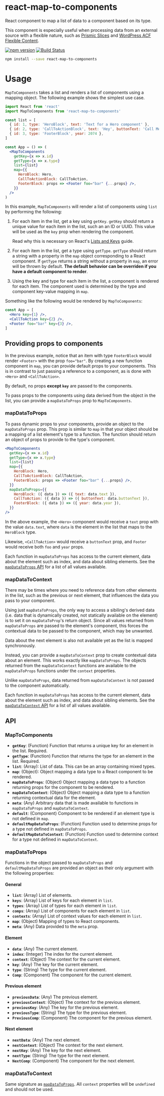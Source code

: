 # react-map-to-components

React component to map a list of data to a component based on its type.

This component is especially useful when processing data from an external source
with a flexible nature, such as [Prismic Slices][prismic-slices] and [WordPress
ACF Flexible Content][wordpress-acf-flexible-content].

[![npm version](https://flat.badgen.net/npm/v/react-map-to-components)](https://www.npmjs.com/package/react-map-to-components)
[![Build Status](https://flat.badgen.net/travis/angeloashmore/react-map-to-components)](https://travis-ci.com/angeloashmore/react-map-to-components)

```sh
npm install --save react-map-to-components
```

# Usage

`MapToComponents` takes a list and renders a list of components using a mapping
object. The following example shows the simplest use case.

```jsx
import React from 'react'
import MapToComponents from 'react-map-to-components'

const list = [
  { id: 1, type: 'HeroBlock', text: 'Text for a Hero component' },
  { id: 2, type: 'CallToActionBlock', text: 'Hey', buttonText: 'Call Me' },
  { id: 3, type: 'FooterBlock', year: 2074 },
]

const App = () => (
  <MapToComponents
    getKey={x => x.id}
    getType={x => x.type}
    list={list}
    map={{
      HeroBlock: Hero,
      CallToActionBlock: CallToAction,
      FooterBlock: props => <Footer foo="bar" {...props} />,
    }}
  />
)
```

In this example, `MapToComponents` will render a list of components using `list`
by performing the following:

1. For each item in the list, get a key using `getKey`. `getKey` should return a
   unique value for each item in the list, such an an ID or UUID. This value
   will be used as the `key` prop when rendering the component.

   Read why this is necessary on React's [Lists and Keys][react-keys] guide.

2. For each item in the list, get a type using `getType`. `getType` should
   return a string with a property in the `map` object corresponding to a React
   component. If `getType` returns a string without a property in `map`, an
   error will be thrown by default. **The default behavior can be overriden if
   you have a default component to render**.

3. Using the key and type for each item in the list, a component is rendered for
   each item. The component used is determined by the type and component
   key-value mapping in `map`.

Something like the following would be rendered by `MapToComponents`:

```jsx
const App = [
  <Hero key={1} />,
  <CallToAction key={2} />,
  <Footer foo="bar" key={3} />,
]
```

## Providing props to components

In the previous example, notice that an item with type `FooterBlock` would
render `<Footer>` with the prop `foo="bar"`. By creating a new function
component in `map`, you can provide default props to your components. This is in
contrast to just passing a reference to a component, as is done with `<Hero>`
and `<CallToAction>`.

By default, no props **except `key`** are passed to the components.

To pass props to the components using data derived from the object in the list,
you can provide a `mapDataToProps` prop to `MapToComponents`.

### mapDataToProps

To pass dynamic props to your components, provide an object to the
`mapDataToProps` prop. This prop is similar to `map` in that your object should
be a mapping of a list element's type to a function. The function should return
an object of props to provide to the type's component.

```jsx
<MapToComponents
  getKey={x => x.id}
  getType={x => x.type}
  list={list}
  map={{
    HeroBlock: Hero,
    CallToActionBlock: CallToAction,
    FooterBlock: props => <Footer foo="bar" {...props} />,
  }}
  mapDataToProps={{
    HeroBlock: ({ data }) => ({ text: data.text }),
    CallToAction: ({ data }) => ({ buttonText: data.buttonText }),
    FooterBlock: ({ data }) => ({ year: data.year }),
  }}
/>
```

In the above example, the `<Hero>` component would receive a `text` prop with
the value `data.text`, where `data` is the element in the list that maps to the
`HeroBlock` type.

Likewise, `<CallToAction>` would receive a `buttonText` prop, and `Footer` would
receive both `foo` and `year` props.

Each function in `mapDataToProps` has access to the current element, data about
the element such as index, and data about sibling elements. See the
[`mapDataToProps` API](#mapDataToProps2) for a list of all values available.

### mapDataToContext

There may be times where you need to reference data from other elements in the
list, such as the previous or next element, that influences the data you pass to
your component.

Using just `mapDataToProps`, the only way to access a sibiling's derived data
(i.e. data that is dynamically created, not statically available on the element)
is to set it on `mapDataToProp`'s return object. Since all values returned from
`mapDataToProps` are passed to the element's component, this forces the
contextual data to be passed to the component, which may be unwanted.

Data about the next element is also not available yet as the list is mapped
synchronously.

Instead, you can provide a `mapDataToContext` prop to create contextual data
about an element. This works exactly like `mapDataToProps`. The objects returned
from the `mapDataToContext` functions are available to the `mapDataToProps`
functions under the `context` properties.

Unlike `mapDataToProps`, data returned from `mapDataToContext` is not passed to
the component automatically.

Each function in `mapDataToProps` has access to the current element, data about
the element such as index, and data about sibling elements. See the
[`mapDataToContext` API](#mapDataToContext2) for a list of all values available.

## API

### MapToComponents

- **`getKey`**: (Function) Function that returns a unique key for an element in
  the list. Required.
- **`getType`**: (Function) Function that returns the type for an element in the
  list. Required.
- **`list`**: (Array): List of data. This can be an array containing mixed
  types.
- **`map`**: (Object): Object mapping a data type to a React component to be
  rendered.
- **`mapDataToProps`**: (Object) Object mapping a data type to a function
  returning props for the component to be rendered.
- **`mapDataToContext`**: (Object) Object mapping a data type to a function
  returning contextual data for the element.
- **`meta`**: (Any) Arbitrary data that is made available to functions in
  `mapDataToProps` and `mapDataToContext`.
- **`default`**: (Component) Component to be rendered if an element type is not
  defined in `map`.
- **`defaultMapDataToProps`**: (Function) Function used to determine props for a
  type not defined in `mapDataToProps`.
- **`defaultMapDataToContext`**: (Function) Function used to determine context
  for a type not defined in `mapDataToContext`.

### mapDataToProps

Functions in the object passed to `mapDataToProps` and `defaultMapDataToProps`
are provided an object as their only argument with the following properties:

#### General

- **`list`**: (Array) List of elements.
- **`keys`**: (Array) List of keys for each element in `list`.
- **`types`**: (Array) List of types for each element in `list`.
- **`comps`**: (Array) List of components for each element in `list`.
- **`contexts`**: (Array) List of context values for each element in `list`.
- **`map`**: (Object) Mapping of types to React components.
- **`meta`**: (Any) Data provided to the `meta` prop.

#### Element

- **`data`**: (Any) The current element.
- **`index`**: (Integer) The index for the current element.
- **`context`**: (Object) The context for the current element.
- **`key`**: (Any) The key for the current element.
- **`type`**: (String) The type for the current element.
- **`Comp`**: (Component) The component for the current element.

#### Previous element

- **`previousData`**: (Any) The previous element.
- **`previousContext`**: (Object) The context for the previous element.
- **`previousKey`**: (Any) The key for the previous element.
- **`previousType`**: (String) The type for the previous element.
- **`PreviousComp`**: (Component) The component for the previous element.

#### Next element

- **`nextData`**: (Any) The next element.
- **`nextContext`**: (Object) The context for the next element.
- **`nextKey`**: (Any) The key for the next element.
- **`nextType`**: (String) The type for the next element.
- **`NextComp`**: (Component) The component for the next element.

### mapDataToContext

Same signature as [`mapDataToProps`](#mapDataToProps#2). All `context`
properties will be `undefined` and should not be used.

[prismic-slices]: https://prismic.io/feature/dynamic-layout-content-components
[wordpress-acf-flexible-content]:
  https://www.advancedcustomfields.com/resources/flexible-content/
[react-keys]: https://reactjs.org/docs/lists-and-keys.html#keys
